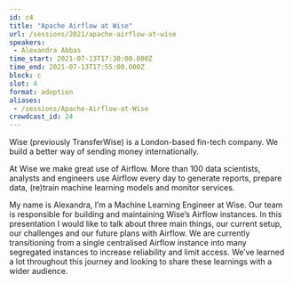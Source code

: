```yaml
---
id: c4
title: "Apache Airflow at Wise"
url: /sessions/2021/apache-airflow-at-wise
speakers:
 - Alexandra Abbas
time_start: 2021-07-13T17:30:00.000Z
time_end: 2021-07-13T17:55:00.000Z
block: c
slot: 4
format: adoption
aliases:
 - /sessions/Apache-Airflow-at-Wise
crowdcast_id: 24
---
```


Wise (previously TransferWise) is a London-based fin-tech company. We build a better way of sending money internationally.

 At Wise we make great use of Airflow. More than 100 data scientists, analysts and engineers use Airflow every day to generate reports, prepare data, (re)train machine learning models and monitor services.

 My name is Alexandra, I’m a Machine Learning Engineer at Wise. Our team is responsible for building and maintaining Wise’s Airflow instances. In this presentation I would like to talk about three main things, our current setup, our challenges and our future plans with Airflow. We are currently transitioning from a single centralised Airflow instance into many segregated instances to increase reliability and limit access. We’ve learned a lot throughout this journey and looking to share these learnings with a wider audience.
